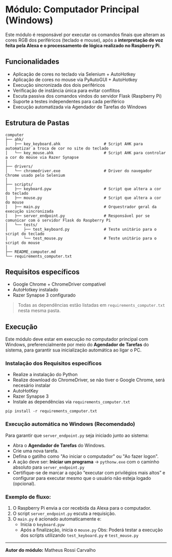 # Módulo: Computador Principal (Windows)

Este módulo é responsável por executar os comandos finais que alteram as cores RGB dos periféricos (teclado e mouse), após a **interpretação de voz feita pela Alexa e o processamento de lógica realizado no Raspberry Pi**.

## Funcionalidades

- Aplicação de cores no teclado via Selenium + AutoHotkey
- Aplicação de cores no mouse via PyAutoGUI + AutoHotkey
- Execução sincronizada dos dois periféricos
- Verificação de instância única para evitar conflitos
- Escuta passiva dos comandos vindos do servidor Flask (Raspberry Pi)
- Suporte a testes independentes para cada periférico
- Execução automatizada via Agendador de Tarefas do Windows

## Estrutura de Pastas

```
computer
├── ahk/
│   ├── key_keyboard.ahk                   # Script AHK para automatizar a troca de cor no site do teclado
│   └── key_mouse.ahk                      # Script AHK para controlar a cor do mouse via Razer Synapse
│
├── drivers/
│   └── chromedriver.exe                   # Driver do navegador Chrome usado pelo Selenium
│
├── scripts/
│   ├── keyboard.pyw                       # Script que altera a cor do teclado
│   ├── mouse.py                           # Script que altera a cor do mouse
│   ├── main.py                            # Orquestrador geral da execução sincronizada
│   ├── server_endpoint.py                 # Responsável por se comunicar com o servidor Flask do Raspberry Pi
│   └── tests/
│       ├── test_keyboard.py               # Teste unitário para o script do teclado
│       └── test_mouse.py                  # Teste unitário para o script do mouse
│ 
├── README_computer.md
└── requirements_computer.txt
```

## Requisitos específicos

- Google Chrome + ChromeDriver compatível
- AutoHotkey instalado
- Razer Synapse 3 configurado

> Todas as dependências estão listadas em `requirements_computer.txt` nesta mesma pasta.

## Execução

Este módulo deve estar em execução no computador principal com Windows, preferencialmente por meio do **Agendador de Tarefas** do sistema, para garantir sua inicialização automática ao ligar o PC.

### Instalação dos Requisitos específicos

- Realize a instalação do Python
- Realize download do ChromeDriver, se não tiver o Google Chrome, será necesário instalar
- AutoHotKey
- Razer Synapse 3
- Instale as dependências via `requirements_computer.txt`
```
pip install -r requirements_computer.txt
```

### Execução automática no Windows (Recomendado)

Para garantir que `server_endpoint.py` seja iniciado junto ao sistema:

- Abra o **Agendador de Tarefas** do Windows.
- Crie uma nova tarefa.
- Defina o gatilho como "Ao iniciar o computador" ou "Ao fazer logon".
- A ação deve ser: **Iniciar um programa** → `pythonw.exe` com o caminho absoluto para `server_endpoint.py`
- Certifique-se de marcar a opção “executar com privilégios mais altos” e configurar para executar mesmo que o usuário não esteja logado (opcional).

### Exemplo de fluxo:

1. O Raspberry Pi envia a cor recebida da Alexa para o computador.
2. O script `server_endpoint.py` escuta a requisição.
3. O `main.py` é acionado automaticamente e:
   - Inicia o `keyboard.pyw`
   - Após a finalização, inicia o `mouse.py`
Obs: Poderá testar a execução dos scripts utilizando `test_keyboard.py` e `test_mouse.py`

---

**Autor do módulo:** Matheus Rossi Carvalho
